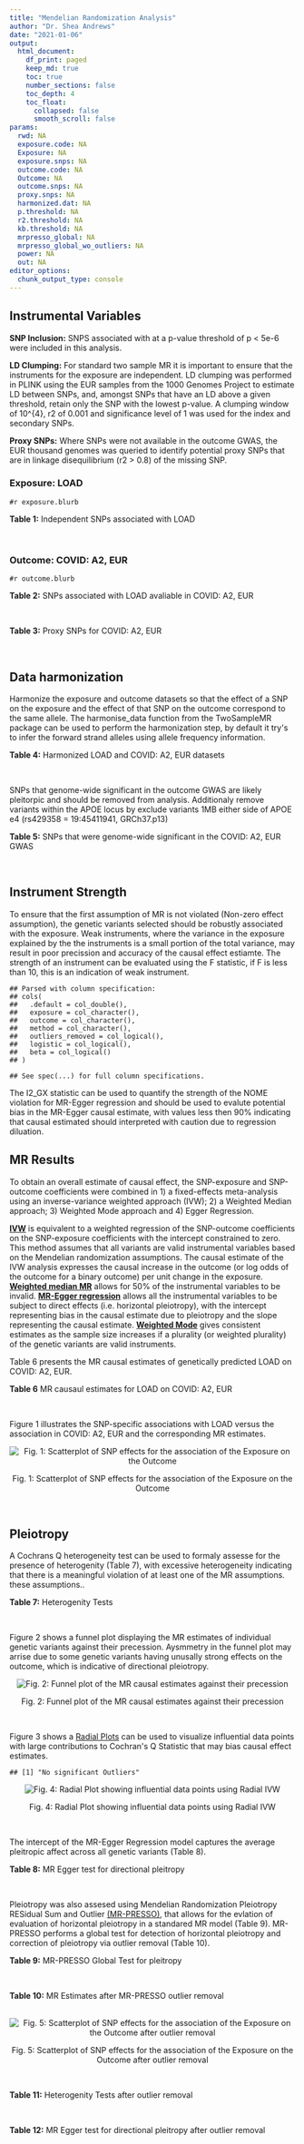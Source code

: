 ```yaml
---
title: "Mendelian Randomization Analysis"
author: "Dr. Shea Andrews"
date: "2021-01-06"
output:
  html_document:
    df_print: paged
    keep_md: true
    toc: true
    number_sections: false
    toc_depth: 4
    toc_float:
      collapsed: false
      smooth_scroll: false
params:
  rwd: NA
  exposure.code: NA
  Exposure: NA
  exposure.snps: NA
  outcome.code: NA
  Outcome: NA
  outcome.snps: NA
  proxy.snps: NA
  harmonized.dat: NA
  p.threshold: NA
  r2.threshold: NA
  kb.threshold: NA
  mrpresso_global: NA
  mrpresso_global_wo_outliers: NA
  power: NA
  out: NA
editor_options:
  chunk_output_type: console
---
```







## Instrumental Variables
**SNP Inclusion:** SNPS associated with at a p-value threshold of p < 5e-6 were included in this analysis.
<br>

**LD Clumping:** For standard two sample MR it is important to ensure that the instruments for the exposure are independent. LD clumping was performed in PLINK using the EUR samples from the 1000 Genomes Project to estimate LD between SNPs, and, amongst SNPs that have an LD above a given threshold, retain only the SNP with the lowest p-value. A clumping window of 10^{4}, r2 of 0.001 and significance level of 1 was used for the index and secondary SNPs.
<br>

**Proxy SNPs:** Where SNPs were not available in the outcome GWAS, the EUR thousand genomes was queried to identify potential proxy SNPs that are in linkage disequilibrium (r2 > 0.8) of the missing SNP.
<br>

### Exposure: LOAD
`#r exposure.blurb`
<br>

**Table 1:** Independent SNPs associated with LOAD
<div data-pagedtable="false">
  <script data-pagedtable-source type="application/json">
{"columns":[{"label":["SNP"],"name":[1],"type":["chr"],"align":["left"]},{"label":["CHROM"],"name":[2],"type":["dbl"],"align":["right"]},{"label":["POS"],"name":[3],"type":["dbl"],"align":["right"]},{"label":["REF"],"name":[4],"type":["chr"],"align":["left"]},{"label":["ALT"],"name":[5],"type":["chr"],"align":["left"]},{"label":["AF"],"name":[6],"type":["dbl"],"align":["right"]},{"label":["BETA"],"name":[7],"type":["dbl"],"align":["right"]},{"label":["SE"],"name":[8],"type":["dbl"],"align":["right"]},{"label":["Z"],"name":[9],"type":["dbl"],"align":["right"]},{"label":["P"],"name":[10],"type":["dbl"],"align":["right"]},{"label":["N"],"name":[11],"type":["dbl"],"align":["right"]},{"label":["TRAIT"],"name":[12],"type":["chr"],"align":["left"]}],"data":[{"1":"rs679515","2":"1","3":"207750568","4":"T","5":"C","6":"0.8126","7":"-0.1508","8":"0.0183","9":"-8.240440","10":"1.555000e-16","11":"63926","12":"LOAD"},{"1":"rs7584040","2":"2","3":"127863224","4":"C","5":"T","6":"0.2261","7":"0.0862","8":"0.0172","9":"5.011628","10":"5.341000e-07","11":"63926","12":"LOAD"},{"1":"rs6733839","2":"2","3":"127892810","4":"C","5":"T","6":"0.4067","7":"0.1693","8":"0.0154","9":"10.993506","10":"4.022000e-28","11":"63926","12":"LOAD"},{"1":"rs35695568","2":"2","3":"186794162","4":"G","5":"T","6":"0.0922","7":"0.1152","8":"0.0247","9":"4.663968","10":"3.200000e-06","11":"63926","12":"LOAD"},{"1":"rs10933431","2":"2","3":"233981912","4":"G","5":"C","6":"0.7774","7":"0.1001","8":"0.0194","9":"5.159794","10":"2.552000e-07","11":"63926","12":"LOAD"},{"1":"rs6805148","2":"3","3":"45101639","4":"A","5":"C","6":"0.0864","7":"-0.1293","8":"0.0257","9":"-5.031130","10":"4.774000e-07","11":"63926","12":"LOAD"},{"1":"rs28660482","2":"4","3":"66245059","4":"T","5":"A","6":"0.0243","7":"0.2220","8":"0.0475","9":"4.673684","10":"2.900000e-06","11":"63926","12":"LOAD"},{"1":"rs6822989","2":"4","3":"104176240","4":"C","5":"T","6":"0.0082","7":"0.4361","8":"0.0940","9":"4.639362","10":"3.487000e-06","11":"63926","12":"LOAD"},{"1":"rs35868327","2":"5","3":"52665230","4":"T","5":"A","6":"0.0132","7":"-0.3753","8":"0.0760","9":"-4.938158","10":"7.796000e-07","11":"63926","12":"LOAD"},{"1":"rs11168036","2":"5","3":"139707439","4":"T","5":"G","6":"0.5033","7":"-0.0754","8":"0.0143","9":"-5.272730","10":"1.432000e-07","11":"63926","12":"LOAD"},{"1":"rs34665982","2":"6","3":"32560306","4":"T","5":"C","6":"0.5213","7":"-0.0967","8":"0.0166","9":"-5.825300","10":"5.798000e-09","11":"63926","12":"LOAD"},{"1":"rs114812713","2":"6","3":"41034000","4":"G","5":"C","6":"0.0301","7":"0.2980","8":"0.0431","9":"6.914153","10":"4.467000e-12","11":"63926","12":"LOAD"},{"1":"rs1385742","2":"6","3":"47595155","4":"A","5":"T","6":"0.6344","7":"-0.0876","8":"0.0157","9":"-5.579620","10":"2.232000e-08","11":"63926","12":"LOAD"},{"1":"rs143429938","2":"7","3":"33721795","4":"C","5":"T","6":"0.0211","7":"0.3535","8":"0.0769","9":"4.596879","10":"4.253000e-06","11":"63926","12":"LOAD"},{"1":"rs9649710","2":"7","3":"50322832","4":"A","5":"G","6":"0.6331","7":"0.0676","8":"0.0148","9":"4.567570","10":"4.794000e-06","11":"63926","12":"LOAD"},{"1":"rs117240937","2":"7","3":"127426090","4":"G","5":"A","6":"0.0173","7":"-0.3122","8":"0.0672","9":"-4.645833","10":"3.350000e-06","11":"63926","12":"LOAD"},{"1":"rs11767557","2":"7","3":"143109139","4":"T","5":"C","6":"0.1968","7":"-0.1028","8":"0.0182","9":"-5.648350","10":"1.561000e-08","11":"63926","12":"LOAD"},{"1":"rs73223431","2":"8","3":"27219987","4":"C","5":"T","6":"0.3669","7":"0.0936","8":"0.0153","9":"6.117647","10":"8.342000e-10","11":"63926","12":"LOAD"},{"1":"rs867230","2":"8","3":"27468503","4":"C","5":"A","6":"0.6029","7":"0.1333","8":"0.0158","9":"8.436709","10":"3.492000e-17","11":"63926","12":"LOAD"},{"1":"rs13252043","2":"8","3":"71551628","4":"C","5":"T","6":"0.0984","7":"0.1140","8":"0.0237","9":"4.810127","10":"1.570000e-06","11":"63926","12":"LOAD"},{"1":"rs6559689","2":"9","3":"85450616","4":"C","5":"T","6":"0.0504","7":"0.1585","8":"0.0335","9":"4.731343","10":"2.169000e-06","11":"63926","12":"LOAD"},{"1":"rs12416487","2":"10","3":"11721057","4":"A","5":"T","6":"0.6519","7":"0.0850","8":"0.0154","9":"5.519480","10":"3.417000e-08","11":"63926","12":"LOAD"},{"1":"rs3740688","2":"11","3":"47380340","4":"G","5":"T","6":"0.5524","7":"0.0935","8":"0.0144","9":"6.493056","10":"9.702000e-11","11":"63926","12":"LOAD"},{"1":"rs1582763","2":"11","3":"60021948","4":"G","5":"A","6":"0.3729","7":"-0.1232","8":"0.0149","9":"-8.268456","10":"1.186000e-16","11":"63926","12":"LOAD"},{"1":"rs3851179","2":"11","3":"85868640","4":"T","5":"C","6":"0.6410","7":"0.1198","8":"0.0148","9":"8.094590","10":"5.809000e-16","11":"63926","12":"LOAD"},{"1":"rs11218343","2":"11","3":"121435587","4":"T","5":"C","6":"0.0401","7":"-0.2053","8":"0.0369","9":"-5.563690","10":"2.633000e-08","11":"63926","12":"LOAD"},{"1":"rs9787911","2":"11","3":"131769402","4":"T","5":"C","6":"0.4249","7":"0.0662","8":"0.0144","9":"4.597220","10":"4.386000e-06","11":"63926","12":"LOAD"},{"1":"rs117394726","2":"12","3":"127222883","4":"A","5":"C","6":"0.0400","7":"0.2193","8":"0.0465","9":"4.716130","10":"2.459000e-06","11":"63926","12":"LOAD"},{"1":"rs17125924","2":"14","3":"53391680","4":"A","5":"G","6":"0.0926","7":"0.1222","8":"0.0246","9":"4.967480","10":"6.621000e-07","11":"63926","12":"LOAD"},{"1":"rs12590654","2":"14","3":"92938855","4":"G","5":"A","6":"0.3353","7":"-0.0906","8":"0.0157","9":"-5.770701","10":"8.729000e-09","11":"63926","12":"LOAD"},{"1":"rs383902","2":"15","3":"59034174","4":"C","5":"T","6":"0.3274","7":"-0.0698","8":"0.0151","9":"-4.622517","10":"3.812000e-06","11":"63926","12":"LOAD"},{"1":"rs28588186","2":"16","3":"19910313","4":"C","5":"G","6":"0.1981","7":"-0.0880","8":"0.0181","9":"-4.861880","10":"1.115000e-06","11":"63926","12":"LOAD"},{"1":"rs62039712","2":"16","3":"79355857","4":"G","5":"A","6":"0.1158","7":"0.1528","8":"0.0288","9":"5.305556","10":"1.171000e-07","11":"63926","12":"LOAD"},{"1":"rs34971488","2":"16","3":"81779775","4":"G","5":"A","6":"0.2205","7":"0.0940","8":"0.0198","9":"4.747475","10":"2.067000e-06","11":"63926","12":"LOAD"},{"1":"rs2632516","2":"17","3":"56409089","4":"G","5":"C","6":"0.4402","7":"-0.0748","8":"0.0147","9":"-5.088435","10":"3.671000e-07","11":"63926","12":"LOAD"},{"1":"rs12151021","2":"19","3":"1050874","4":"A","5":"G","6":"0.6753","7":"-0.1071","8":"0.0169","9":"-6.337280","10":"2.562000e-10","11":"63926","12":"LOAD"},{"1":"rs8111708","2":"19","3":"18558876","4":"A","5":"G","6":"0.3427","7":"0.0696","8":"0.0151","9":"4.609270","10":"3.946000e-06","11":"63926","12":"LOAD"},{"1":"rs111358663","2":"19","3":"45196958","4":"T","5":"A","6":"0.0111","7":"-0.5369","8":"0.0795","9":"-6.753459","10":"1.436000e-11","11":"63926","12":"LOAD"},{"1":"rs4803765","2":"19","3":"45358448","4":"C","5":"T","6":"0.0243","7":"0.7165","8":"0.0610","9":"11.745902","10":"7.131000e-32","11":"63926","12":"LOAD"},{"1":"rs12972156","2":"19","3":"45387459","4":"C","5":"G","6":"0.2027","7":"0.9653","8":"0.0189","9":"51.074100","10":"2.225074e-308","11":"63926","12":"LOAD"},{"1":"rs117310449","2":"19","3":"45393516","4":"C","5":"T","6":"0.0130","7":"0.9879","8":"0.0691","9":"14.296671","10":"2.275000e-46","11":"63926","12":"LOAD"},{"1":"rs73033507","2":"19","3":"45431403","4":"C","5":"T","6":"0.0239","7":"-0.3620","8":"0.0657","9":"-5.509893","10":"3.646000e-08","11":"63926","12":"LOAD"},{"1":"rs114533385","2":"19","3":"45436753","4":"C","5":"T","6":"0.0210","7":"0.8281","8":"0.0661","9":"12.527988","10":"5.434000e-36","11":"63926","12":"LOAD"},{"1":"rs118004808","2":"19","3":"45439498","4":"C","5":"T","6":"0.0177","7":"-0.5523","8":"0.1015","9":"-5.441379","10":"5.274000e-08","11":"63926","12":"LOAD"},{"1":"rs139995984","2":"19","3":"45574482","4":"G","5":"C","6":"0.0155","7":"-0.5343","8":"0.0879","9":"-6.078498","10":"1.192000e-09","11":"63926","12":"LOAD"},{"1":"rs80182863","2":"19","3":"45653226","4":"C","5":"T","6":"0.0234","7":"0.2977","8":"0.0623","9":"4.778491","10":"1.750000e-06","11":"63926","12":"LOAD"},{"1":"rs6014724","2":"20","3":"54998544","4":"A","5":"G","6":"0.0920","7":"-0.1319","8":"0.0259","9":"-5.092660","10":"3.652000e-07","11":"63926","12":"LOAD"},{"1":"rs2830489","2":"21","3":"28148191","4":"C","5":"T","6":"0.2882","7":"-0.0837","8":"0.0162","9":"-5.166667","10":"2.422000e-07","11":"63926","12":"LOAD"},{"1":"rs138727474","2":"22","3":"21926584","4":"C","5":"T","6":"0.0269","7":"-0.2515","8":"0.0545","9":"-4.614679","10":"3.904000e-06","11":"63926","12":"LOAD"}],"options":{"columns":{"min":{},"max":[10]},"rows":{"min":[10],"max":[10]},"pages":{}}}
  </script>
</div>
<br>

### Outcome: COVID: A2, EUR
`#r outcome.blurb`
<br>

**Table 2:** SNPs associated with LOAD avaliable in COVID: A2, EUR
<div data-pagedtable="false">
  <script data-pagedtable-source type="application/json">
{"columns":[{"label":["SNP"],"name":[1],"type":["chr"],"align":["left"]},{"label":["CHROM"],"name":[2],"type":["dbl"],"align":["right"]},{"label":["POS"],"name":[3],"type":["dbl"],"align":["right"]},{"label":["REF"],"name":[4],"type":["chr"],"align":["left"]},{"label":["ALT"],"name":[5],"type":["chr"],"align":["left"]},{"label":["AF"],"name":[6],"type":["dbl"],"align":["right"]},{"label":["BETA"],"name":[7],"type":["dbl"],"align":["right"]},{"label":["SE"],"name":[8],"type":["dbl"],"align":["right"]},{"label":["Z"],"name":[9],"type":["dbl"],"align":["right"]},{"label":["P"],"name":[10],"type":["dbl"],"align":["right"]},{"label":["N"],"name":[11],"type":["dbl"],"align":["right"]},{"label":["TRAIT"],"name":[12],"type":["chr"],"align":["left"]}],"data":[{"1":"rs679515","2":"1","3":"207750568","4":"T","5":"C","6":"0.813000","7":"0.04703400","8":"0.032794","9":"1.43422577","10":"0.151500","11":"1388208","12":"COVID_A2__EUR"},{"1":"rs7584040","2":"2","3":"127863224","4":"C","5":"T","6":"0.215800","7":"-0.02649900","8":"0.029668","9":"-0.89318458","10":"0.371800","11":"1388208","12":"COVID_A2__EUR"},{"1":"rs6733839","2":"2","3":"127892810","4":"C","5":"T","6":"0.383800","7":"-0.00201590","8":"0.025311","9":"-0.07964521","10":"0.936500","11":"1388208","12":"COVID_A2__EUR"},{"1":"rs35695568","2":"2","3":"186794162","4":"G","5":"T","6":"0.094810","7":"0.04099900","8":"0.042712","9":"0.95989417","10":"0.337100","11":"1388208","12":"COVID_A2__EUR"},{"1":"rs10933431","2":"2","3":"233981912","4":"G","5":"C","6":"0.765100","7":"-0.00776400","8":"0.035938","9":"-0.21603873","10":"0.829000","11":"1378152","12":"COVID_A2__EUR"},{"1":"rs6805148","2":"3","3":"45101639","4":"A","5":"C","6":"0.090700","7":"0.02106700","8":"0.047713","9":"0.44153585","10":"0.658800","11":"468562","12":"COVID_A2__EUR"},{"1":"rs28660482","2":"4","3":"66245059","4":"T","5":"A","6":"0.027780","7":"-0.05301000","8":"0.081748","9":"-0.64845623","10":"0.516700","11":"1388208","12":"COVID_A2__EUR"},{"1":"rs6822989","2":"4","3":"104176240","4":"C","5":"T","6":"0.007365","7":"0.05042300","8":"0.120000","9":"0.42019167","10":"0.674300","11":"1137559","12":"COVID_A2__EUR"},{"1":"rs35868327","2":"5","3":"52665230","4":"T","5":"G","6":"0.598900","7":"0.05198500","8":"0.123090","9":"0.42233325","10":"0.672800","11":"1139038","12":"COVID_A2__EUR"},{"1":"rs11168036","2":"5","3":"139707439","4":"T","5":"G","6":"0.493200","7":"0.02618400","8":"0.030663","9":"0.85392819","10":"0.393100","11":"1377749","12":"COVID_A2__EUR"},{"1":"rs114812713","2":"6","3":"41034000","4":"G","5":"C","6":"0.021110","7":"0.04306400","8":"0.084863","9":"0.50745319","10":"0.611800","11":"1387805","12":"COVID_A2__EUR"},{"1":"rs1385742","2":"6","3":"47595155","4":"A","5":"T","6":"0.641800","7":"0.01557500","8":"0.033377","9":"0.46663870","10":"0.640700","11":"1139038","12":"COVID_A2__EUR"},{"1":"rs143429938","2":"7","3":"33721795","4":"C","5":"T","6":"0.020610","7":"-0.25554000","8":"0.158910","9":"-1.60808005","10":"0.107800","11":"1373444","12":"COVID_A2__EUR"},{"1":"rs9649710","2":"7","3":"50322832","4":"A","5":"G","6":"0.620200","7":"0.01300900","8":"0.025809","9":"0.50404898","10":"0.614200","11":"1388208","12":"COVID_A2__EUR"},{"1":"rs117240937","2":"7","3":"127426090","4":"G","5":"A","6":"0.009317","7":"0.20621000","8":"0.156790","9":"1.31519867","10":"0.188400","11":"1375397","12":"COVID_A2__EUR"},{"1":"rs11767557","2":"7","3":"143109139","4":"T","5":"C","6":"0.195900","7":"-0.05402100","8":"0.031125","9":"-1.73561446","10":"0.082630","11":"1387805","12":"COVID_A2__EUR"},{"1":"rs73223431","2":"8","3":"27219987","4":"C","5":"T","6":"0.357800","7":"-0.01415900","8":"0.031359","9":"-0.45151312","10":"0.651600","11":"1378152","12":"COVID_A2__EUR"},{"1":"rs867230","2":"8","3":"27468503","4":"C","5":"A","6":"0.589700","7":"0.00347520","8":"0.030721","9":"0.11312132","10":"0.909900","11":"1378152","12":"COVID_A2__EUR"},{"1":"rs13252043","2":"8","3":"71551628","4":"C","5":"T","6":"0.089910","7":"0.01511900","8":"0.049759","9":"0.30384453","10":"0.761200","11":"1378152","12":"COVID_A2__EUR"},{"1":"rs6559689","2":"9","3":"85450616","4":"C","5":"T","6":"0.054220","7":"0.05912400","8":"0.054370","9":"1.08743793","10":"0.276800","11":"1388208","12":"COVID_A2__EUR"},{"1":"rs12416487","2":"10","3":"11721057","4":"A","5":"T","6":"0.642500","7":"-0.04273200","8":"0.025615","9":"-1.66824126","10":"0.095270","11":"1388208","12":"COVID_A2__EUR"},{"1":"rs3740688","2":"11","3":"47380340","4":"G","5":"T","6":"0.544000","7":"-0.02162600","8":"0.030246","9":"-0.71500364","10":"0.474600","11":"1378152","12":"COVID_A2__EUR"},{"1":"rs1582763","2":"11","3":"60021948","4":"G","5":"A","6":"0.361500","7":"0.06647100","8":"0.025161","9":"2.64182664","10":"0.008245","11":"1388208","12":"COVID_A2__EUR"},{"1":"rs3851179","2":"11","3":"85868640","4":"T","5":"C","6":"0.635300","7":"0.03368900","8":"0.030868","9":"1.09138914","10":"0.275100","11":"1378152","12":"COVID_A2__EUR"},{"1":"rs11218343","2":"11","3":"121435587","4":"T","5":"C","6":"0.037230","7":"-0.02960800","8":"0.060339","9":"-0.49069424","10":"0.623700","11":"1388208","12":"COVID_A2__EUR"},{"1":"rs9787911","2":"11","3":"131769402","4":"T","5":"C","6":"0.422100","7":"0.02040900","8":"0.030578","9":"0.66744064","10":"0.504500","11":"1378152","12":"COVID_A2__EUR"},{"1":"rs117394726","2":"12","3":"127222883","4":"A","5":"C","6":"0.042340","7":"-0.06427000","8":"0.090317","9":"-0.71160468","10":"0.476700","11":"1377749","12":"COVID_A2__EUR"},{"1":"rs17125924","2":"14","3":"53391680","4":"A","5":"G","6":"0.091950","7":"0.02134700","8":"0.043697","9":"0.48852324","10":"0.625200","11":"1388208","12":"COVID_A2__EUR"},{"1":"rs12590654","2":"14","3":"92938855","4":"G","5":"A","6":"0.335300","7":"0.01227900","8":"0.032645","9":"0.37613723","10":"0.706800","11":"1378152","12":"COVID_A2__EUR"},{"1":"rs383902","2":"15","3":"59034174","4":"C","5":"T","6":"0.352900","7":"-0.00143880","8":"0.032403","9":"-0.04440330","10":"0.964600","11":"1378152","12":"COVID_A2__EUR"},{"1":"rs28588186","2":"16","3":"19910313","4":"C","5":"G","6":"0.193600","7":"0.06081200","8":"0.037760","9":"1.61048729","10":"0.107300","11":"1378152","12":"COVID_A2__EUR"},{"1":"rs62039712","2":"16","3":"79355857","4":"G","5":"A","6":"0.114400","7":"-0.09701500","8":"0.055232","9":"-1.75649986","10":"0.079000","11":"1376270","12":"COVID_A2__EUR"},{"1":"rs34971488","2":"16","3":"81779775","4":"G","5":"A","6":"0.214100","7":"-0.03464500","8":"0.037789","9":"-0.91680119","10":"0.359200","11":"1378152","12":"COVID_A2__EUR"},{"1":"rs2632516","2":"17","3":"56409089","4":"G","5":"C","6":"0.458500","7":"0.00093076","8":"0.030466","9":"0.03055078","10":"0.975600","11":"1378152","12":"COVID_A2__EUR"},{"1":"rs12151021","2":"19","3":"1050874","4":"A","5":"G","6":"0.684800","7":"-0.01219000","8":"0.032953","9":"-0.36992080","10":"0.711400","11":"1378152","12":"COVID_A2__EUR"},{"1":"rs8111708","2":"19","3":"18558876","4":"A","5":"G","6":"0.348200","7":"-0.00223360","8":"0.032823","9":"-0.06804984","10":"0.945700","11":"1378152","12":"COVID_A2__EUR"},{"1":"rs111358663","2":"19","3":"45196958","4":"T","5":"A","6":"0.014880","7":"0.02275700","8":"0.120560","9":"0.18876078","10":"0.850300","11":"1377749","12":"COVID_A2__EUR"},{"1":"rs4803765","2":"19","3":"45358448","4":"C","5":"T","6":"0.010110","7":"0.17541000","8":"0.165940","9":"1.05706882","10":"0.290500","11":"1377749","12":"COVID_A2__EUR"},{"1":"rs12972156","2":"19","3":"45387459","4":"C","5":"G","6":"0.146700","7":"0.05104500","8":"0.047813","9":"1.06759668","10":"0.285700","11":"1378152","12":"COVID_A2__EUR"},{"1":"rs117310449","2":"19","3":"45393516","4":"C","5":"T","6":"0.011050","7":"-0.00149060","8":"0.133410","9":"-0.01117308","10":"0.991100","11":"1385453","12":"COVID_A2__EUR"},{"1":"rs73033507","2":"19","3":"45431403","4":"C","5":"T","6":"0.035000","7":"-0.19492000","8":"0.099488","9":"-1.95923126","10":"0.050090","11":"1378152","12":"COVID_A2__EUR"},{"1":"rs114533385","2":"19","3":"45436753","4":"C","5":"T","6":"0.010010","7":"-0.29581000","8":"0.132130","9":"-2.23877999","10":"0.025160","11":"1387805","12":"COVID_A2__EUR"},{"1":"rs118004808","2":"19","3":"45439498","4":"C","5":"T","6":"0.019000","7":"-0.01377800","8":"0.116770","9":"-0.11799264","10":"0.906100","11":"1376270","12":"COVID_A2__EUR"},{"1":"rs139995984","2":"19","3":"45574482","4":"G","5":"C","6":"0.012910","7":"-0.18459000","8":"0.194680","9":"-0.94817136","10":"0.343100","11":"1371965","12":"COVID_A2__EUR"},{"1":"rs80182863","2":"19","3":"45653226","4":"C","5":"T","6":"0.028060","7":"0.06925900","8":"0.121310","9":"0.57092573","10":"0.568100","11":"1373918","12":"COVID_A2__EUR"},{"1":"rs6014724","2":"20","3":"54998544","4":"A","5":"G","6":"0.076760","7":"0.02124000","8":"0.045090","9":"0.47105788","10":"0.637600","11":"707273","12":"COVID_A2__EUR"},{"1":"rs2830489","2":"21","3":"28148191","4":"C","5":"T","6":"0.283800","7":"-0.01765900","8":"0.027659","9":"-0.63845403","10":"0.523200","11":"1388208","12":"COVID_A2__EUR"},{"1":"rs138727474","2":"22","3":"21926584","4":"C","5":"T","6":"0.038030","7":"0.06934000","8":"0.096197","9":"0.72081250","10":"0.471000","11":"1375397","12":"COVID_A2__EUR"},{"1":"rs34665982","2":"NA","3":"NA","4":"NA","5":"NA","6":"NA","7":"NA","8":"NA","9":"NA","10":"NA","11":"NA","12":"NA"}],"options":{"columns":{"min":{},"max":[10]},"rows":{"min":[10],"max":[10]},"pages":{}}}
  </script>
</div>
<br>

**Table 3:** Proxy SNPs for COVID: A2, EUR
<div data-pagedtable="false">
  <script data-pagedtable-source type="application/json">
{"columns":[{"label":["proxy.outcome"],"name":[1],"type":["lgl"],"align":["right"]},{"label":["target_snp"],"name":[2],"type":["chr"],"align":["left"]},{"label":["proxy_snp"],"name":[3],"type":["lgl"],"align":["right"]},{"label":["ld.r2"],"name":[4],"type":["lgl"],"align":["right"]},{"label":["Dprime"],"name":[5],"type":["lgl"],"align":["right"]},{"label":["ref.proxy"],"name":[6],"type":["lgl"],"align":["right"]},{"label":["alt.proxy"],"name":[7],"type":["lgl"],"align":["right"]},{"label":["CHROM"],"name":[8],"type":["lgl"],"align":["right"]},{"label":["POS"],"name":[9],"type":["lgl"],"align":["right"]},{"label":["ALT.proxy"],"name":[10],"type":["lgl"],"align":["right"]},{"label":["REF.proxy"],"name":[11],"type":["lgl"],"align":["right"]},{"label":["AF"],"name":[12],"type":["lgl"],"align":["right"]},{"label":["BETA"],"name":[13],"type":["lgl"],"align":["right"]},{"label":["SE"],"name":[14],"type":["lgl"],"align":["right"]},{"label":["P"],"name":[15],"type":["lgl"],"align":["right"]},{"label":["N"],"name":[16],"type":["lgl"],"align":["right"]},{"label":["ref"],"name":[17],"type":["lgl"],"align":["right"]},{"label":["alt"],"name":[18],"type":["lgl"],"align":["right"]},{"label":["ALT"],"name":[19],"type":["lgl"],"align":["right"]},{"label":["REF"],"name":[20],"type":["lgl"],"align":["right"]},{"label":["PHASE"],"name":[21],"type":["lgl"],"align":["right"]}],"data":[{"1":"NA","2":"rs34665982","3":"NA","4":"NA","5":"NA","6":"NA","7":"NA","8":"NA","9":"NA","10":"NA","11":"NA","12":"NA","13":"NA","14":"NA","15":"NA","16":"NA","17":"NA","18":"NA","19":"NA","20":"NA","21":"NA"}],"options":{"columns":{"min":{},"max":[10]},"rows":{"min":[10],"max":[10]},"pages":{}}}
  </script>
</div>
<br>

## Data harmonization
Harmonize the exposure and outcome datasets so that the effect of a SNP on the exposure and the effect of that SNP on the outcome correspond to the same allele. The harmonise_data function from the TwoSampleMR package can be used to perform the harmonization step, by default it try's to infer the forward strand alleles using allele frequency information.
<br>

**Table 4:** Harmonized LOAD and COVID: A2, EUR datasets
<div data-pagedtable="false">
  <script data-pagedtable-source type="application/json">
{"columns":[{"label":["SNP"],"name":[1],"type":["chr"],"align":["left"]},{"label":["effect_allele.exposure"],"name":[2],"type":["chr"],"align":["left"]},{"label":["other_allele.exposure"],"name":[3],"type":["chr"],"align":["left"]},{"label":["effect_allele.outcome"],"name":[4],"type":["chr"],"align":["left"]},{"label":["other_allele.outcome"],"name":[5],"type":["chr"],"align":["left"]},{"label":["beta.exposure"],"name":[6],"type":["dbl"],"align":["right"]},{"label":["beta.outcome"],"name":[7],"type":["dbl"],"align":["right"]},{"label":["eaf.exposure"],"name":[8],"type":["dbl"],"align":["right"]},{"label":["eaf.outcome"],"name":[9],"type":["dbl"],"align":["right"]},{"label":["remove"],"name":[10],"type":["lgl"],"align":["right"]},{"label":["palindromic"],"name":[11],"type":["lgl"],"align":["right"]},{"label":["ambiguous"],"name":[12],"type":["lgl"],"align":["right"]},{"label":["id.outcome"],"name":[13],"type":["chr"],"align":["left"]},{"label":["chr.outcome"],"name":[14],"type":["dbl"],"align":["right"]},{"label":["pos.outcome"],"name":[15],"type":["dbl"],"align":["right"]},{"label":["se.outcome"],"name":[16],"type":["dbl"],"align":["right"]},{"label":["z.outcome"],"name":[17],"type":["dbl"],"align":["right"]},{"label":["pval.outcome"],"name":[18],"type":["dbl"],"align":["right"]},{"label":["samplesize.outcome"],"name":[19],"type":["dbl"],"align":["right"]},{"label":["outcome"],"name":[20],"type":["chr"],"align":["left"]},{"label":["mr_keep.outcome"],"name":[21],"type":["lgl"],"align":["right"]},{"label":["pval_origin.outcome"],"name":[22],"type":["chr"],"align":["left"]},{"label":["chr.exposure"],"name":[23],"type":["dbl"],"align":["right"]},{"label":["pos.exposure"],"name":[24],"type":["dbl"],"align":["right"]},{"label":["se.exposure"],"name":[25],"type":["dbl"],"align":["right"]},{"label":["z.exposure"],"name":[26],"type":["dbl"],"align":["right"]},{"label":["pval.exposure"],"name":[27],"type":["dbl"],"align":["right"]},{"label":["samplesize.exposure"],"name":[28],"type":["dbl"],"align":["right"]},{"label":["exposure"],"name":[29],"type":["chr"],"align":["left"]},{"label":["mr_keep.exposure"],"name":[30],"type":["lgl"],"align":["right"]},{"label":["pval_origin.exposure"],"name":[31],"type":["chr"],"align":["left"]},{"label":["id.exposure"],"name":[32],"type":["chr"],"align":["left"]},{"label":["action"],"name":[33],"type":["dbl"],"align":["right"]},{"label":["mr_keep"],"name":[34],"type":["lgl"],"align":["right"]},{"label":["pt"],"name":[35],"type":["dbl"],"align":["right"]},{"label":["pleitropy_keep"],"name":[36],"type":["lgl"],"align":["right"]},{"label":["mrpresso_RSSobs"],"name":[37],"type":["lgl"],"align":["right"]},{"label":["mrpresso_pval"],"name":[38],"type":["lgl"],"align":["right"]},{"label":["mrpresso_keep"],"name":[39],"type":["lgl"],"align":["right"]}],"data":[{"1":"rs10933431","2":"C","3":"G","4":"C","5":"G","6":"0.1001","7":"-0.00776400","8":"0.7774","9":"0.765100","10":"FALSE","11":"TRUE","12":"FALSE","13":"my13ah","14":"2","15":"233981912","16":"0.035938","17":"-0.21603873","18":"0.829000","19":"1378152","20":"covidhgi2020A2v5alleur","21":"TRUE","22":"reported","23":"2","24":"233981912","25":"0.0194","26":"5.159794","27":"2.552e-07","28":"63926","29":"Kunkle2019load","30":"TRUE","31":"reported","32":"DmXGFO","33":"2","34":"TRUE","35":"5e-06","36":"TRUE","37":"NA","38":"NA","39":"TRUE"},{"1":"rs111358663","2":"A","3":"T","4":"A","5":"T","6":"-0.5369","7":"0.02275700","8":"0.0111","9":"0.014880","10":"FALSE","11":"TRUE","12":"FALSE","13":"my13ah","14":"19","15":"45196958","16":"0.120560","17":"0.18876078","18":"0.850300","19":"1377749","20":"covidhgi2020A2v5alleur","21":"TRUE","22":"reported","23":"19","24":"45196958","25":"0.0795","26":"-6.753459","27":"1.436e-11","28":"63926","29":"Kunkle2019load","30":"TRUE","31":"reported","32":"DmXGFO","33":"2","34":"TRUE","35":"5e-06","36":"TRUE","37":"NA","38":"NA","39":"TRUE"},{"1":"rs11168036","2":"G","3":"T","4":"G","5":"T","6":"-0.0754","7":"0.02618400","8":"0.5033","9":"0.493200","10":"FALSE","11":"FALSE","12":"FALSE","13":"my13ah","14":"5","15":"139707439","16":"0.030663","17":"0.85392819","18":"0.393100","19":"1377749","20":"covidhgi2020A2v5alleur","21":"TRUE","22":"reported","23":"5","24":"139707439","25":"0.0143","26":"-5.272730","27":"1.432e-07","28":"63926","29":"Kunkle2019load","30":"TRUE","31":"reported","32":"DmXGFO","33":"2","34":"TRUE","35":"5e-06","36":"TRUE","37":"NA","38":"NA","39":"TRUE"},{"1":"rs11218343","2":"C","3":"T","4":"C","5":"T","6":"-0.2053","7":"-0.02960800","8":"0.0401","9":"0.037230","10":"FALSE","11":"FALSE","12":"FALSE","13":"my13ah","14":"11","15":"121435587","16":"0.060339","17":"-0.49069424","18":"0.623700","19":"1388208","20":"covidhgi2020A2v5alleur","21":"TRUE","22":"reported","23":"11","24":"121435587","25":"0.0369","26":"-5.563690","27":"2.633e-08","28":"63926","29":"Kunkle2019load","30":"TRUE","31":"reported","32":"DmXGFO","33":"2","34":"TRUE","35":"5e-06","36":"TRUE","37":"NA","38":"NA","39":"TRUE"},{"1":"rs114533385","2":"T","3":"C","4":"T","5":"C","6":"0.8281","7":"-0.29581000","8":"0.0210","9":"0.010010","10":"FALSE","11":"FALSE","12":"FALSE","13":"my13ah","14":"19","15":"45436753","16":"0.132130","17":"-2.23877999","18":"0.025160","19":"1387805","20":"covidhgi2020A2v5alleur","21":"TRUE","22":"reported","23":"19","24":"45436753","25":"0.0661","26":"12.527988","27":"5.434e-36","28":"63926","29":"Kunkle2019load","30":"TRUE","31":"reported","32":"DmXGFO","33":"2","34":"TRUE","35":"5e-06","36":"TRUE","37":"NA","38":"NA","39":"TRUE"},{"1":"rs114812713","2":"C","3":"G","4":"C","5":"G","6":"0.2980","7":"0.04306400","8":"0.0301","9":"0.021110","10":"FALSE","11":"TRUE","12":"FALSE","13":"my13ah","14":"6","15":"41034000","16":"0.084863","17":"0.50745319","18":"0.611800","19":"1387805","20":"covidhgi2020A2v5alleur","21":"TRUE","22":"reported","23":"6","24":"41034000","25":"0.0431","26":"6.914153","27":"4.467e-12","28":"63926","29":"Kunkle2019load","30":"TRUE","31":"reported","32":"DmXGFO","33":"2","34":"TRUE","35":"5e-06","36":"TRUE","37":"NA","38":"NA","39":"TRUE"},{"1":"rs117240937","2":"A","3":"G","4":"A","5":"G","6":"-0.3122","7":"0.20621000","8":"0.0173","9":"0.009317","10":"FALSE","11":"FALSE","12":"FALSE","13":"my13ah","14":"7","15":"127426090","16":"0.156790","17":"1.31519867","18":"0.188400","19":"1375397","20":"covidhgi2020A2v5alleur","21":"TRUE","22":"reported","23":"7","24":"127426090","25":"0.0672","26":"-4.645833","27":"3.350e-06","28":"63926","29":"Kunkle2019load","30":"TRUE","31":"reported","32":"DmXGFO","33":"2","34":"TRUE","35":"5e-06","36":"TRUE","37":"NA","38":"NA","39":"TRUE"},{"1":"rs117310449","2":"T","3":"C","4":"T","5":"C","6":"0.9879","7":"-0.00149060","8":"0.0130","9":"0.011050","10":"FALSE","11":"FALSE","12":"FALSE","13":"my13ah","14":"19","15":"45393516","16":"0.133410","17":"-0.01117308","18":"0.991100","19":"1385453","20":"covidhgi2020A2v5alleur","21":"TRUE","22":"reported","23":"19","24":"45393516","25":"0.0691","26":"14.296671","27":"2.275e-46","28":"63926","29":"Kunkle2019load","30":"TRUE","31":"reported","32":"DmXGFO","33":"2","34":"TRUE","35":"5e-06","36":"TRUE","37":"NA","38":"NA","39":"TRUE"},{"1":"rs117394726","2":"C","3":"A","4":"C","5":"A","6":"0.2193","7":"-0.06427000","8":"0.0400","9":"0.042340","10":"FALSE","11":"FALSE","12":"FALSE","13":"my13ah","14":"12","15":"127222883","16":"0.090317","17":"-0.71160468","18":"0.476700","19":"1377749","20":"covidhgi2020A2v5alleur","21":"TRUE","22":"reported","23":"12","24":"127222883","25":"0.0465","26":"4.716130","27":"2.459e-06","28":"63926","29":"Kunkle2019load","30":"TRUE","31":"reported","32":"DmXGFO","33":"2","34":"TRUE","35":"5e-06","36":"TRUE","37":"NA","38":"NA","39":"TRUE"},{"1":"rs11767557","2":"C","3":"T","4":"C","5":"T","6":"-0.1028","7":"-0.05402100","8":"0.1968","9":"0.195900","10":"FALSE","11":"FALSE","12":"FALSE","13":"my13ah","14":"7","15":"143109139","16":"0.031125","17":"-1.73561446","18":"0.082630","19":"1387805","20":"covidhgi2020A2v5alleur","21":"TRUE","22":"reported","23":"7","24":"143109139","25":"0.0182","26":"-5.648350","27":"1.561e-08","28":"63926","29":"Kunkle2019load","30":"TRUE","31":"reported","32":"DmXGFO","33":"2","34":"TRUE","35":"5e-06","36":"TRUE","37":"NA","38":"NA","39":"TRUE"},{"1":"rs118004808","2":"T","3":"C","4":"T","5":"C","6":"-0.5523","7":"-0.01377800","8":"0.0177","9":"0.019000","10":"FALSE","11":"FALSE","12":"FALSE","13":"my13ah","14":"19","15":"45439498","16":"0.116770","17":"-0.11799264","18":"0.906100","19":"1376270","20":"covidhgi2020A2v5alleur","21":"TRUE","22":"reported","23":"19","24":"45439498","25":"0.1015","26":"-5.441379","27":"5.274e-08","28":"63926","29":"Kunkle2019load","30":"TRUE","31":"reported","32":"DmXGFO","33":"2","34":"TRUE","35":"5e-06","36":"TRUE","37":"NA","38":"NA","39":"TRUE"},{"1":"rs12151021","2":"G","3":"A","4":"G","5":"A","6":"-0.1071","7":"-0.01219000","8":"0.6753","9":"0.684800","10":"FALSE","11":"FALSE","12":"FALSE","13":"my13ah","14":"19","15":"1050874","16":"0.032953","17":"-0.36992080","18":"0.711400","19":"1378152","20":"covidhgi2020A2v5alleur","21":"TRUE","22":"reported","23":"19","24":"1050874","25":"0.0169","26":"-6.337280","27":"2.562e-10","28":"63926","29":"Kunkle2019load","30":"TRUE","31":"reported","32":"DmXGFO","33":"2","34":"TRUE","35":"5e-06","36":"TRUE","37":"NA","38":"NA","39":"TRUE"},{"1":"rs12416487","2":"T","3":"A","4":"T","5":"A","6":"0.0850","7":"-0.04273200","8":"0.6519","9":"0.642500","10":"FALSE","11":"TRUE","12":"FALSE","13":"my13ah","14":"10","15":"11721057","16":"0.025615","17":"-1.66824126","18":"0.095270","19":"1388208","20":"covidhgi2020A2v5alleur","21":"TRUE","22":"reported","23":"10","24":"11721057","25":"0.0154","26":"5.519480","27":"3.417e-08","28":"63926","29":"Kunkle2019load","30":"TRUE","31":"reported","32":"DmXGFO","33":"2","34":"TRUE","35":"5e-06","36":"TRUE","37":"NA","38":"NA","39":"TRUE"},{"1":"rs12590654","2":"A","3":"G","4":"A","5":"G","6":"-0.0906","7":"0.01227900","8":"0.3353","9":"0.335300","10":"FALSE","11":"FALSE","12":"FALSE","13":"my13ah","14":"14","15":"92938855","16":"0.032645","17":"0.37613723","18":"0.706800","19":"1378152","20":"covidhgi2020A2v5alleur","21":"TRUE","22":"reported","23":"14","24":"92938855","25":"0.0157","26":"-5.770701","27":"8.729e-09","28":"63926","29":"Kunkle2019load","30":"TRUE","31":"reported","32":"DmXGFO","33":"2","34":"TRUE","35":"5e-06","36":"TRUE","37":"NA","38":"NA","39":"TRUE"},{"1":"rs12972156","2":"G","3":"C","4":"G","5":"C","6":"0.9653","7":"0.05104500","8":"0.2027","9":"0.146700","10":"FALSE","11":"TRUE","12":"FALSE","13":"my13ah","14":"19","15":"45387459","16":"0.047813","17":"1.06759668","18":"0.285700","19":"1378152","20":"covidhgi2020A2v5alleur","21":"TRUE","22":"reported","23":"19","24":"45387459","25":"0.0189","26":"51.074100","27":"1.000e-200","28":"63926","29":"Kunkle2019load","30":"TRUE","31":"reported","32":"DmXGFO","33":"2","34":"TRUE","35":"5e-06","36":"TRUE","37":"NA","38":"NA","39":"TRUE"},{"1":"rs13252043","2":"T","3":"C","4":"T","5":"C","6":"0.1140","7":"0.01511900","8":"0.0984","9":"0.089910","10":"FALSE","11":"FALSE","12":"FALSE","13":"my13ah","14":"8","15":"71551628","16":"0.049759","17":"0.30384453","18":"0.761200","19":"1378152","20":"covidhgi2020A2v5alleur","21":"TRUE","22":"reported","23":"8","24":"71551628","25":"0.0237","26":"4.810127","27":"1.570e-06","28":"63926","29":"Kunkle2019load","30":"TRUE","31":"reported","32":"DmXGFO","33":"2","34":"TRUE","35":"5e-06","36":"TRUE","37":"NA","38":"NA","39":"TRUE"},{"1":"rs1385742","2":"T","3":"A","4":"T","5":"A","6":"-0.0876","7":"0.01557500","8":"0.6344","9":"0.641800","10":"FALSE","11":"TRUE","12":"FALSE","13":"my13ah","14":"6","15":"47595155","16":"0.033377","17":"0.46663870","18":"0.640700","19":"1139038","20":"covidhgi2020A2v5alleur","21":"TRUE","22":"reported","23":"6","24":"47595155","25":"0.0157","26":"-5.579620","27":"2.232e-08","28":"63926","29":"Kunkle2019load","30":"TRUE","31":"reported","32":"DmXGFO","33":"2","34":"TRUE","35":"5e-06","36":"TRUE","37":"NA","38":"NA","39":"TRUE"},{"1":"rs138727474","2":"T","3":"C","4":"T","5":"C","6":"-0.2515","7":"0.06934000","8":"0.0269","9":"0.038030","10":"FALSE","11":"FALSE","12":"FALSE","13":"my13ah","14":"22","15":"21926584","16":"0.096197","17":"0.72081250","18":"0.471000","19":"1375397","20":"covidhgi2020A2v5alleur","21":"TRUE","22":"reported","23":"22","24":"21926584","25":"0.0545","26":"-4.614679","27":"3.904e-06","28":"63926","29":"Kunkle2019load","30":"TRUE","31":"reported","32":"DmXGFO","33":"2","34":"TRUE","35":"5e-06","36":"TRUE","37":"NA","38":"NA","39":"TRUE"},{"1":"rs139995984","2":"C","3":"G","4":"C","5":"G","6":"-0.5343","7":"-0.18459000","8":"0.0155","9":"0.012910","10":"FALSE","11":"TRUE","12":"FALSE","13":"my13ah","14":"19","15":"45574482","16":"0.194680","17":"-0.94817136","18":"0.343100","19":"1371965","20":"covidhgi2020A2v5alleur","21":"TRUE","22":"reported","23":"19","24":"45574482","25":"0.0879","26":"-6.078498","27":"1.192e-09","28":"63926","29":"Kunkle2019load","30":"TRUE","31":"reported","32":"DmXGFO","33":"2","34":"TRUE","35":"5e-06","36":"TRUE","37":"NA","38":"NA","39":"TRUE"},{"1":"rs143429938","2":"T","3":"C","4":"T","5":"C","6":"0.3535","7":"-0.25554000","8":"0.0211","9":"0.020610","10":"FALSE","11":"FALSE","12":"FALSE","13":"my13ah","14":"7","15":"33721795","16":"0.158910","17":"-1.60808005","18":"0.107800","19":"1373444","20":"covidhgi2020A2v5alleur","21":"TRUE","22":"reported","23":"7","24":"33721795","25":"0.0769","26":"4.596879","27":"4.253e-06","28":"63926","29":"Kunkle2019load","30":"TRUE","31":"reported","32":"DmXGFO","33":"2","34":"TRUE","35":"5e-06","36":"TRUE","37":"NA","38":"NA","39":"TRUE"},{"1":"rs1582763","2":"A","3":"G","4":"A","5":"G","6":"-0.1232","7":"0.06647100","8":"0.3729","9":"0.361500","10":"FALSE","11":"FALSE","12":"FALSE","13":"my13ah","14":"11","15":"60021948","16":"0.025161","17":"2.64182664","18":"0.008245","19":"1388208","20":"covidhgi2020A2v5alleur","21":"TRUE","22":"reported","23":"11","24":"60021948","25":"0.0149","26":"-8.268456","27":"1.186e-16","28":"63926","29":"Kunkle2019load","30":"TRUE","31":"reported","32":"DmXGFO","33":"2","34":"TRUE","35":"5e-06","36":"TRUE","37":"NA","38":"NA","39":"TRUE"},{"1":"rs17125924","2":"G","3":"A","4":"G","5":"A","6":"0.1222","7":"0.02134700","8":"0.0926","9":"0.091950","10":"FALSE","11":"FALSE","12":"FALSE","13":"my13ah","14":"14","15":"53391680","16":"0.043697","17":"0.48852324","18":"0.625200","19":"1388208","20":"covidhgi2020A2v5alleur","21":"TRUE","22":"reported","23":"14","24":"53391680","25":"0.0246","26":"4.967480","27":"6.621e-07","28":"63926","29":"Kunkle2019load","30":"TRUE","31":"reported","32":"DmXGFO","33":"2","34":"TRUE","35":"5e-06","36":"TRUE","37":"NA","38":"NA","39":"TRUE"},{"1":"rs2632516","2":"C","3":"G","4":"C","5":"G","6":"-0.0748","7":"0.00093076","8":"0.4402","9":"0.458500","10":"FALSE","11":"TRUE","12":"TRUE","13":"my13ah","14":"17","15":"56409089","16":"0.030466","17":"0.03055078","18":"0.975600","19":"1378152","20":"covidhgi2020A2v5alleur","21":"TRUE","22":"reported","23":"17","24":"56409089","25":"0.0147","26":"-5.088435","27":"3.671e-07","28":"63926","29":"Kunkle2019load","30":"TRUE","31":"reported","32":"DmXGFO","33":"2","34":"FALSE","35":"5e-06","36":"TRUE","37":"NA","38":"NA","39":"NA"},{"1":"rs2830489","2":"T","3":"C","4":"T","5":"C","6":"-0.0837","7":"-0.01765900","8":"0.2882","9":"0.283800","10":"FALSE","11":"FALSE","12":"FALSE","13":"my13ah","14":"21","15":"28148191","16":"0.027659","17":"-0.63845403","18":"0.523200","19":"1388208","20":"covidhgi2020A2v5alleur","21":"TRUE","22":"reported","23":"21","24":"28148191","25":"0.0162","26":"-5.166667","27":"2.422e-07","28":"63926","29":"Kunkle2019load","30":"TRUE","31":"reported","32":"DmXGFO","33":"2","34":"TRUE","35":"5e-06","36":"TRUE","37":"NA","38":"NA","39":"TRUE"},{"1":"rs28588186","2":"G","3":"C","4":"G","5":"C","6":"-0.0880","7":"0.06081200","8":"0.1981","9":"0.193600","10":"FALSE","11":"TRUE","12":"FALSE","13":"my13ah","14":"16","15":"19910313","16":"0.037760","17":"1.61048729","18":"0.107300","19":"1378152","20":"covidhgi2020A2v5alleur","21":"TRUE","22":"reported","23":"16","24":"19910313","25":"0.0181","26":"-4.861880","27":"1.115e-06","28":"63926","29":"Kunkle2019load","30":"TRUE","31":"reported","32":"DmXGFO","33":"2","34":"TRUE","35":"5e-06","36":"TRUE","37":"NA","38":"NA","39":"TRUE"},{"1":"rs28660482","2":"A","3":"T","4":"A","5":"T","6":"0.2220","7":"-0.05301000","8":"0.0243","9":"0.027780","10":"FALSE","11":"TRUE","12":"FALSE","13":"my13ah","14":"4","15":"66245059","16":"0.081748","17":"-0.64845623","18":"0.516700","19":"1388208","20":"covidhgi2020A2v5alleur","21":"TRUE","22":"reported","23":"4","24":"66245059","25":"0.0475","26":"4.673684","27":"2.900e-06","28":"63926","29":"Kunkle2019load","30":"TRUE","31":"reported","32":"DmXGFO","33":"2","34":"TRUE","35":"5e-06","36":"TRUE","37":"NA","38":"NA","39":"TRUE"},{"1":"rs34971488","2":"A","3":"G","4":"A","5":"G","6":"0.0940","7":"-0.03464500","8":"0.2205","9":"0.214100","10":"FALSE","11":"FALSE","12":"FALSE","13":"my13ah","14":"16","15":"81779775","16":"0.037789","17":"-0.91680119","18":"0.359200","19":"1378152","20":"covidhgi2020A2v5alleur","21":"TRUE","22":"reported","23":"16","24":"81779775","25":"0.0198","26":"4.747475","27":"2.067e-06","28":"63926","29":"Kunkle2019load","30":"TRUE","31":"reported","32":"DmXGFO","33":"2","34":"TRUE","35":"5e-06","36":"TRUE","37":"NA","38":"NA","39":"TRUE"},{"1":"rs35695568","2":"T","3":"G","4":"T","5":"G","6":"0.1152","7":"0.04099900","8":"0.0922","9":"0.094810","10":"FALSE","11":"FALSE","12":"FALSE","13":"my13ah","14":"2","15":"186794162","16":"0.042712","17":"0.95989417","18":"0.337100","19":"1388208","20":"covidhgi2020A2v5alleur","21":"TRUE","22":"reported","23":"2","24":"186794162","25":"0.0247","26":"4.663968","27":"3.200e-06","28":"63926","29":"Kunkle2019load","30":"TRUE","31":"reported","32":"DmXGFO","33":"2","34":"TRUE","35":"5e-06","36":"TRUE","37":"NA","38":"NA","39":"TRUE"},{"1":"rs35868327","2":"A","3":"T","4":"G","5":"T","6":"-0.3753","7":"0.05198500","8":"0.0132","9":"0.598900","10":"TRUE","11":"TRUE","12":"FALSE","13":"my13ah","14":"5","15":"52665230","16":"0.123090","17":"0.42233325","18":"0.672800","19":"1139038","20":"covidhgi2020A2v5alleur","21":"TRUE","22":"reported","23":"5","24":"52665230","25":"0.0760","26":"-4.938158","27":"7.796e-07","28":"63926","29":"Kunkle2019load","30":"TRUE","31":"reported","32":"DmXGFO","33":"2","34":"FALSE","35":"5e-06","36":"TRUE","37":"NA","38":"NA","39":"NA"},{"1":"rs3740688","2":"T","3":"G","4":"T","5":"G","6":"0.0935","7":"-0.02162600","8":"0.5524","9":"0.544000","10":"FALSE","11":"FALSE","12":"FALSE","13":"my13ah","14":"11","15":"47380340","16":"0.030246","17":"-0.71500364","18":"0.474600","19":"1378152","20":"covidhgi2020A2v5alleur","21":"TRUE","22":"reported","23":"11","24":"47380340","25":"0.0144","26":"6.493056","27":"9.702e-11","28":"63926","29":"Kunkle2019load","30":"TRUE","31":"reported","32":"DmXGFO","33":"2","34":"TRUE","35":"5e-06","36":"TRUE","37":"NA","38":"NA","39":"TRUE"},{"1":"rs383902","2":"T","3":"C","4":"T","5":"C","6":"-0.0698","7":"-0.00143880","8":"0.3274","9":"0.352900","10":"FALSE","11":"FALSE","12":"FALSE","13":"my13ah","14":"15","15":"59034174","16":"0.032403","17":"-0.04440330","18":"0.964600","19":"1378152","20":"covidhgi2020A2v5alleur","21":"TRUE","22":"reported","23":"15","24":"59034174","25":"0.0151","26":"-4.622517","27":"3.812e-06","28":"63926","29":"Kunkle2019load","30":"TRUE","31":"reported","32":"DmXGFO","33":"2","34":"TRUE","35":"5e-06","36":"TRUE","37":"NA","38":"NA","39":"TRUE"},{"1":"rs3851179","2":"C","3":"T","4":"C","5":"T","6":"0.1198","7":"0.03368900","8":"0.6410","9":"0.635300","10":"FALSE","11":"FALSE","12":"FALSE","13":"my13ah","14":"11","15":"85868640","16":"0.030868","17":"1.09138914","18":"0.275100","19":"1378152","20":"covidhgi2020A2v5alleur","21":"TRUE","22":"reported","23":"11","24":"85868640","25":"0.0148","26":"8.094590","27":"5.809e-16","28":"63926","29":"Kunkle2019load","30":"TRUE","31":"reported","32":"DmXGFO","33":"2","34":"TRUE","35":"5e-06","36":"TRUE","37":"NA","38":"NA","39":"TRUE"},{"1":"rs4803765","2":"T","3":"C","4":"T","5":"C","6":"0.7165","7":"0.17541000","8":"0.0243","9":"0.010110","10":"FALSE","11":"FALSE","12":"FALSE","13":"my13ah","14":"19","15":"45358448","16":"0.165940","17":"1.05706882","18":"0.290500","19":"1377749","20":"covidhgi2020A2v5alleur","21":"TRUE","22":"reported","23":"19","24":"45358448","25":"0.0610","26":"11.745902","27":"7.131e-32","28":"63926","29":"Kunkle2019load","30":"TRUE","31":"reported","32":"DmXGFO","33":"2","34":"TRUE","35":"5e-06","36":"TRUE","37":"NA","38":"NA","39":"TRUE"},{"1":"rs6014724","2":"G","3":"A","4":"G","5":"A","6":"-0.1319","7":"0.02124000","8":"0.0920","9":"0.076760","10":"FALSE","11":"FALSE","12":"FALSE","13":"my13ah","14":"20","15":"54998544","16":"0.045090","17":"0.47105788","18":"0.637600","19":"707273","20":"covidhgi2020A2v5alleur","21":"TRUE","22":"reported","23":"20","24":"54998544","25":"0.0259","26":"-5.092660","27":"3.652e-07","28":"63926","29":"Kunkle2019load","30":"TRUE","31":"reported","32":"DmXGFO","33":"2","34":"TRUE","35":"5e-06","36":"TRUE","37":"NA","38":"NA","39":"TRUE"},{"1":"rs62039712","2":"A","3":"G","4":"A","5":"G","6":"0.1528","7":"-0.09701500","8":"0.1158","9":"0.114400","10":"FALSE","11":"FALSE","12":"FALSE","13":"my13ah","14":"16","15":"79355857","16":"0.055232","17":"-1.75649986","18":"0.079000","19":"1376270","20":"covidhgi2020A2v5alleur","21":"TRUE","22":"reported","23":"16","24":"79355857","25":"0.0288","26":"5.305556","27":"1.171e-07","28":"63926","29":"Kunkle2019load","30":"TRUE","31":"reported","32":"DmXGFO","33":"2","34":"TRUE","35":"5e-06","36":"TRUE","37":"NA","38":"NA","39":"TRUE"},{"1":"rs6559689","2":"T","3":"C","4":"T","5":"C","6":"0.1585","7":"0.05912400","8":"0.0504","9":"0.054220","10":"FALSE","11":"FALSE","12":"FALSE","13":"my13ah","14":"9","15":"85450616","16":"0.054370","17":"1.08743793","18":"0.276800","19":"1388208","20":"covidhgi2020A2v5alleur","21":"TRUE","22":"reported","23":"9","24":"85450616","25":"0.0335","26":"4.731343","27":"2.169e-06","28":"63926","29":"Kunkle2019load","30":"TRUE","31":"reported","32":"DmXGFO","33":"2","34":"TRUE","35":"5e-06","36":"TRUE","37":"NA","38":"NA","39":"TRUE"},{"1":"rs6733839","2":"T","3":"C","4":"T","5":"C","6":"0.1693","7":"-0.00201590","8":"0.4067","9":"0.383800","10":"FALSE","11":"FALSE","12":"FALSE","13":"my13ah","14":"2","15":"127892810","16":"0.025311","17":"-0.07964521","18":"0.936500","19":"1388208","20":"covidhgi2020A2v5alleur","21":"TRUE","22":"reported","23":"2","24":"127892810","25":"0.0154","26":"10.993506","27":"4.022e-28","28":"63926","29":"Kunkle2019load","30":"TRUE","31":"reported","32":"DmXGFO","33":"2","34":"TRUE","35":"5e-06","36":"TRUE","37":"NA","38":"NA","39":"TRUE"},{"1":"rs679515","2":"C","3":"T","4":"C","5":"T","6":"-0.1508","7":"0.04703400","8":"0.8126","9":"0.813000","10":"FALSE","11":"FALSE","12":"FALSE","13":"my13ah","14":"1","15":"207750568","16":"0.032794","17":"1.43422577","18":"0.151500","19":"1388208","20":"covidhgi2020A2v5alleur","21":"TRUE","22":"reported","23":"1","24":"207750568","25":"0.0183","26":"-8.240440","27":"1.555e-16","28":"63926","29":"Kunkle2019load","30":"TRUE","31":"reported","32":"DmXGFO","33":"2","34":"TRUE","35":"5e-06","36":"TRUE","37":"NA","38":"NA","39":"TRUE"},{"1":"rs6805148","2":"C","3":"A","4":"C","5":"A","6":"-0.1293","7":"0.02106700","8":"0.0864","9":"0.090700","10":"FALSE","11":"FALSE","12":"FALSE","13":"my13ah","14":"3","15":"45101639","16":"0.047713","17":"0.44153585","18":"0.658800","19":"468562","20":"covidhgi2020A2v5alleur","21":"TRUE","22":"reported","23":"3","24":"45101639","25":"0.0257","26":"-5.031130","27":"4.774e-07","28":"63926","29":"Kunkle2019load","30":"TRUE","31":"reported","32":"DmXGFO","33":"2","34":"TRUE","35":"5e-06","36":"TRUE","37":"NA","38":"NA","39":"TRUE"},{"1":"rs6822989","2":"T","3":"C","4":"T","5":"C","6":"0.4361","7":"0.05042300","8":"0.0082","9":"0.007365","10":"FALSE","11":"FALSE","12":"FALSE","13":"my13ah","14":"4","15":"104176240","16":"0.120000","17":"0.42019167","18":"0.674300","19":"1137559","20":"covidhgi2020A2v5alleur","21":"TRUE","22":"reported","23":"4","24":"104176240","25":"0.0940","26":"4.639362","27":"3.487e-06","28":"63926","29":"Kunkle2019load","30":"TRUE","31":"reported","32":"DmXGFO","33":"2","34":"TRUE","35":"5e-06","36":"TRUE","37":"NA","38":"NA","39":"TRUE"},{"1":"rs73033507","2":"T","3":"C","4":"T","5":"C","6":"-0.3620","7":"-0.19492000","8":"0.0239","9":"0.035000","10":"FALSE","11":"FALSE","12":"FALSE","13":"my13ah","14":"19","15":"45431403","16":"0.099488","17":"-1.95923126","18":"0.050090","19":"1378152","20":"covidhgi2020A2v5alleur","21":"TRUE","22":"reported","23":"19","24":"45431403","25":"0.0657","26":"-5.509893","27":"3.646e-08","28":"63926","29":"Kunkle2019load","30":"TRUE","31":"reported","32":"DmXGFO","33":"2","34":"TRUE","35":"5e-06","36":"TRUE","37":"NA","38":"NA","39":"TRUE"},{"1":"rs73223431","2":"T","3":"C","4":"T","5":"C","6":"0.0936","7":"-0.01415900","8":"0.3669","9":"0.357800","10":"FALSE","11":"FALSE","12":"FALSE","13":"my13ah","14":"8","15":"27219987","16":"0.031359","17":"-0.45151312","18":"0.651600","19":"1378152","20":"covidhgi2020A2v5alleur","21":"TRUE","22":"reported","23":"8","24":"27219987","25":"0.0153","26":"6.117647","27":"8.342e-10","28":"63926","29":"Kunkle2019load","30":"TRUE","31":"reported","32":"DmXGFO","33":"2","34":"TRUE","35":"5e-06","36":"TRUE","37":"NA","38":"NA","39":"TRUE"},{"1":"rs7584040","2":"T","3":"C","4":"T","5":"C","6":"0.0862","7":"-0.02649900","8":"0.2261","9":"0.215800","10":"FALSE","11":"FALSE","12":"FALSE","13":"my13ah","14":"2","15":"127863224","16":"0.029668","17":"-0.89318458","18":"0.371800","19":"1388208","20":"covidhgi2020A2v5alleur","21":"TRUE","22":"reported","23":"2","24":"127863224","25":"0.0172","26":"5.011628","27":"5.341e-07","28":"63926","29":"Kunkle2019load","30":"TRUE","31":"reported","32":"DmXGFO","33":"2","34":"TRUE","35":"5e-06","36":"TRUE","37":"NA","38":"NA","39":"TRUE"},{"1":"rs80182863","2":"T","3":"C","4":"T","5":"C","6":"0.2977","7":"0.06925900","8":"0.0234","9":"0.028060","10":"FALSE","11":"FALSE","12":"FALSE","13":"my13ah","14":"19","15":"45653226","16":"0.121310","17":"0.57092573","18":"0.568100","19":"1373918","20":"covidhgi2020A2v5alleur","21":"TRUE","22":"reported","23":"19","24":"45653226","25":"0.0623","26":"4.778491","27":"1.750e-06","28":"63926","29":"Kunkle2019load","30":"TRUE","31":"reported","32":"DmXGFO","33":"2","34":"TRUE","35":"5e-06","36":"TRUE","37":"NA","38":"NA","39":"TRUE"},{"1":"rs8111708","2":"G","3":"A","4":"G","5":"A","6":"0.0696","7":"-0.00223360","8":"0.3427","9":"0.348200","10":"FALSE","11":"FALSE","12":"FALSE","13":"my13ah","14":"19","15":"18558876","16":"0.032823","17":"-0.06804984","18":"0.945700","19":"1378152","20":"covidhgi2020A2v5alleur","21":"TRUE","22":"reported","23":"19","24":"18558876","25":"0.0151","26":"4.609270","27":"3.946e-06","28":"63926","29":"Kunkle2019load","30":"TRUE","31":"reported","32":"DmXGFO","33":"2","34":"TRUE","35":"5e-06","36":"TRUE","37":"NA","38":"NA","39":"TRUE"},{"1":"rs867230","2":"A","3":"C","4":"A","5":"C","6":"0.1333","7":"0.00347520","8":"0.6029","9":"0.589700","10":"FALSE","11":"FALSE","12":"FALSE","13":"my13ah","14":"8","15":"27468503","16":"0.030721","17":"0.11312132","18":"0.909900","19":"1378152","20":"covidhgi2020A2v5alleur","21":"TRUE","22":"reported","23":"8","24":"27468503","25":"0.0158","26":"8.436709","27":"3.492e-17","28":"63926","29":"Kunkle2019load","30":"TRUE","31":"reported","32":"DmXGFO","33":"2","34":"TRUE","35":"5e-06","36":"TRUE","37":"NA","38":"NA","39":"TRUE"},{"1":"rs9649710","2":"G","3":"A","4":"G","5":"A","6":"0.0676","7":"0.01300900","8":"0.6331","9":"0.620200","10":"FALSE","11":"FALSE","12":"FALSE","13":"my13ah","14":"7","15":"50322832","16":"0.025809","17":"0.50404898","18":"0.614200","19":"1388208","20":"covidhgi2020A2v5alleur","21":"TRUE","22":"reported","23":"7","24":"50322832","25":"0.0148","26":"4.567570","27":"4.794e-06","28":"63926","29":"Kunkle2019load","30":"TRUE","31":"reported","32":"DmXGFO","33":"2","34":"TRUE","35":"5e-06","36":"TRUE","37":"NA","38":"NA","39":"TRUE"},{"1":"rs9787911","2":"C","3":"T","4":"C","5":"T","6":"0.0662","7":"0.02040900","8":"0.4249","9":"0.422100","10":"FALSE","11":"FALSE","12":"FALSE","13":"my13ah","14":"11","15":"131769402","16":"0.030578","17":"0.66744064","18":"0.504500","19":"1378152","20":"covidhgi2020A2v5alleur","21":"TRUE","22":"reported","23":"11","24":"131769402","25":"0.0144","26":"4.597220","27":"4.386e-06","28":"63926","29":"Kunkle2019load","30":"TRUE","31":"reported","32":"DmXGFO","33":"2","34":"TRUE","35":"5e-06","36":"TRUE","37":"NA","38":"NA","39":"TRUE"}],"options":{"columns":{"min":{},"max":[10]},"rows":{"min":[10],"max":[10]},"pages":{}}}
  </script>
</div>
<br>

SNPs that genome-wide significant in the outcome GWAS are likely pleitorpic and should be removed from analysis. Additionaly remove variants within the APOE locus by exclude variants 1MB either side of APOE e4 (rs429358 = 19:45411941, GRCh37.p13)
<br>


**Table 5:** SNPs that were genome-wide significant in the COVID: A2, EUR GWAS
<div data-pagedtable="false">
  <script data-pagedtable-source type="application/json">
{"columns":[{"label":["SNP"],"name":[1],"type":["chr"],"align":["left"]},{"label":["chr.outcome"],"name":[2],"type":["dbl"],"align":["right"]},{"label":["pos.outcome"],"name":[3],"type":["dbl"],"align":["right"]},{"label":["pval.exposure"],"name":[4],"type":["dbl"],"align":["right"]},{"label":["pval.outcome"],"name":[5],"type":["dbl"],"align":["right"]}],"data":[],"options":{"columns":{"min":{},"max":[10]},"rows":{"min":[10],"max":[10]},"pages":{}}}
  </script>
</div>
<br>


## Instrument Strength
To ensure that the first assumption of MR is not violated (Non-zero effect assumption), the genetic variants selected should be robustly associated with the exposure. Weak instruments, where the variance in the exposure explained by the the instruments is a small portion of the total variance, may result in poor precission and accuracy of the causal effect estiamte. The strength of an instrument can be evaluated using the F statistic, if F is less than 10, this is an indication of weak instrument.


```
## Parsed with column specification:
## cols(
##   .default = col_double(),
##   exposure = col_character(),
##   outcome = col_character(),
##   method = col_character(),
##   outliers_removed = col_logical(),
##   logistic = col_logical(),
##   beta = col_logical()
## )
```

```
## See spec(...) for full column specifications.
```

<div data-pagedtable="false">
  <script data-pagedtable-source type="application/json">
{"columns":[{"label":["outliers_removed"],"name":[1],"type":["lgl"],"align":["right"]},{"label":["pve.exposure"],"name":[2],"type":["dbl"],"align":["right"]},{"label":["F"],"name":[3],"type":["dbl"],"align":["right"]},{"label":["Alpha"],"name":[4],"type":["dbl"],"align":["right"]},{"label":["NCP"],"name":[5],"type":["dbl"],"align":["right"]},{"label":["Power"],"name":[6],"type":["dbl"],"align":["right"]}],"data":[{"1":"FALSE","2":"0.07801177","3":"99.5393","4":"0.05","5":"0.252262","6":"0.07936463"}],"options":{"columns":{"min":{},"max":[10]},"rows":{"min":[10],"max":[10]},"pages":{}}}
  </script>
</div>

The I2_GX statistic can be used to quantify the strength of the NOME violation for MR-Egger regression and should be used to evalute potential bias in the MR-Egger causal estimate, with values less then 90% indicating that causal estimated should interpreted with caution due to regression diluation.

<div data-pagedtable="false">
  <script data-pagedtable-source type="application/json">
{"columns":[{"label":["outliers_removed"],"name":[1],"type":["lgl"],"align":["right"]},{"label":["Isq_gx"],"name":[2],"type":["dbl"],"align":["right"]}],"data":[{"1":"FALSE","2":"0.9766409"},{"1":"TRUE","2":"NA"}],"options":{"columns":{"min":{},"max":[10]},"rows":{"min":[10],"max":[10]},"pages":{}}}
  </script>
</div>


##  MR Results
To obtain an overall estimate of causal effect, the SNP-exposure and SNP-outcome coefficients were combined in 1) a fixed-effects meta-analysis using an inverse-variance weighted approach (IVW); 2) a Weighted Median approach; 3) Weighted Mode approach and 4) Egger Regression.


[**IVW**](https://doi.org/10.1002/gepi.21758) is equivalent to a weighted regression of the SNP-outcome coefficients on the SNP-exposure coefficients with the intercept constrained to zero. This method assumes that all variants are valid instrumental variables based on the Mendelian randomization assumptions. The causal estimate of the IVW analysis expresses the causal increase in the outcome (or log odds of the outcome for a binary outcome) per unit change in the exposure. [**Weighted median MR**](https://doi.org/10.1002/gepi.21965) allows for 50% of the instrumental variables to be invalid. [**MR-Egger regression**](https://doi.org/10.1093/ije/dyw220) allows all the instrumental variables to be subject to direct effects (i.e. horizontal pleiotropy), with the intercept representing bias in the causal estimate due to pleiotropy and the slope representing the causal estimate. [**Weighted Mode**](https://doi.org/10.1093/ije/dyx102) gives consistent estimates as the sample size increases if a plurality (or weighted plurality) of the genetic variants are valid instruments.
<br>



Table 6 presents the MR causal estimates of genetically predicted LOAD on COVID: A2, EUR.
<br>

**Table 6** MR causaul estimates for LOAD on COVID: A2, EUR
<div data-pagedtable="false">
  <script data-pagedtable-source type="application/json">
{"columns":[{"label":["id.exposure"],"name":[1],"type":["chr"],"align":["left"]},{"label":["id.outcome"],"name":[2],"type":["chr"],"align":["left"]},{"label":["outcome"],"name":[3],"type":["fctr"],"align":["left"]},{"label":["exposure"],"name":[4],"type":["fctr"],"align":["left"]},{"label":["method"],"name":[5],"type":["fctr"],"align":["left"]},{"label":["nsnp"],"name":[6],"type":["int"],"align":["right"]},{"label":["b"],"name":[7],"type":["dbl"],"align":["right"]},{"label":["se"],"name":[8],"type":["dbl"],"align":["right"]},{"label":["pval"],"name":[9],"type":["dbl"],"align":["right"]}],"data":[{"1":"DmXGFO","2":"my13ah","3":"covidhgi2020A2v5alleur","4":"Kunkle2019load","5":"Inverse variance weighted (fixed effects)","6":"46","7":"-0.01019487","8":"0.03226006","9":"0.7519863"},{"1":"DmXGFO","2":"my13ah","3":"covidhgi2020A2v5alleur","4":"Kunkle2019load","5":"Weighted median","6":"46","7":"0.03954821","8":"0.04683414","9":"0.3984286"},{"1":"DmXGFO","2":"my13ah","3":"covidhgi2020A2v5alleur","4":"Kunkle2019load","5":"Weighted mode","6":"46","7":"0.04730568","8":"0.04547329","9":"0.3037597"},{"1":"DmXGFO","2":"my13ah","3":"covidhgi2020A2v5alleur","4":"Kunkle2019load","5":"MR Egger","6":"46","7":"0.03761114","8":"0.04636798","9":"0.4216488"}],"options":{"columns":{"min":{},"max":[10]},"rows":{"min":[10],"max":[10]},"pages":{}}}
  </script>
</div>
<br>

Figure 1 illustrates the SNP-specific associations with LOAD versus the association in COVID: A2, EUR and the corresponding MR estimates.
<br>

<div class="figure" style="text-align: center">
<img src="/sc/arion/projects/LOAD/shea/Projects/MRcovid/results/MRcovideur/Kunkle2019load/covidhgi2020A2v5alleur/Kunkle2019load_5e-6_covidhgi2020A2v5alleur_MR_Analaysis_files/figure-html/scatter_plot-1.png" alt="Fig. 1: Scatterplot of SNP effects for the association of the Exposure on the Outcome"  />
<p class="caption">Fig. 1: Scatterplot of SNP effects for the association of the Exposure on the Outcome</p>
</div>
<br>


## Pleiotropy
A Cochrans Q heterogeneity test can be used to formaly assesse for the presence of heterogenity (Table 7), with excessive heterogeneity indicating that there is a meaningful violation of at least one of the MR assumptions.
these assumptions..
<br>

**Table 7:** Heterogenity Tests
<div data-pagedtable="false">
  <script data-pagedtable-source type="application/json">
{"columns":[{"label":["id.exposure"],"name":[1],"type":["chr"],"align":["left"]},{"label":["id.outcome"],"name":[2],"type":["chr"],"align":["left"]},{"label":["outcome"],"name":[3],"type":["fctr"],"align":["left"]},{"label":["exposure"],"name":[4],"type":["fctr"],"align":["left"]},{"label":["method"],"name":[5],"type":["fctr"],"align":["left"]},{"label":["Q"],"name":[6],"type":["dbl"],"align":["right"]},{"label":["Q_df"],"name":[7],"type":["dbl"],"align":["right"]},{"label":["Q_pval"],"name":[8],"type":["dbl"],"align":["right"]}],"data":[{"1":"DmXGFO","2":"my13ah","3":"covidhgi2020A2v5alleur","4":"Kunkle2019load","5":"MR Egger","6":"45.80110","7":"44","8":"0.3972993"},{"1":"DmXGFO","2":"my13ah","3":"covidhgi2020A2v5alleur","4":"Kunkle2019load","5":"Inverse variance weighted","6":"48.03136","7":"45","8":"0.3510121"}],"options":{"columns":{"min":{},"max":[10]},"rows":{"min":[10],"max":[10]},"pages":{}}}
  </script>
</div>
<br>

Figure 2 shows a funnel plot displaying the MR estimates of individual genetic variants against their precession. Aysmmetry in the funnel plot may arrise due to some genetic variants having unusally strong effects on the outcome, which is indicative of directional pleiotropy.
<br>

<div class="figure" style="text-align: center">
<img src="/sc/arion/projects/LOAD/shea/Projects/MRcovid/results/MRcovideur/Kunkle2019load/covidhgi2020A2v5alleur/Kunkle2019load_5e-6_covidhgi2020A2v5alleur_MR_Analaysis_files/figure-html/funnel_plot-1.png" alt="Fig. 2: Funnel plot of the MR causal estimates against their precession"  />
<p class="caption">Fig. 2: Funnel plot of the MR causal estimates against their precession</p>
</div>
<br>

Figure 3 shows a [Radial Plots](https://github.com/WSpiller/RadialMR) can be used to visualize influential data points with large contributions to Cochran's Q Statistic that may bias causal effect estimates.




```
## [1] "No significant Outliers"
```

<div class="figure" style="text-align: center">
<img src="/sc/arion/projects/LOAD/shea/Projects/MRcovid/results/MRcovideur/Kunkle2019load/covidhgi2020A2v5alleur/Kunkle2019load_5e-6_covidhgi2020A2v5alleur_MR_Analaysis_files/figure-html/Radial_Plot-1.png" alt="Fig. 4: Radial Plot showing influential data points using Radial IVW"  />
<p class="caption">Fig. 4: Radial Plot showing influential data points using Radial IVW</p>
</div>
<br>

The intercept of the MR-Egger Regression model captures the average pleitropic affect across all genetic variants (Table 8).
<br>

**Table 8:** MR Egger test for directional pleitropy
<div data-pagedtable="false">
  <script data-pagedtable-source type="application/json">
{"columns":[{"label":["id.exposure"],"name":[1],"type":["chr"],"align":["left"]},{"label":["id.outcome"],"name":[2],"type":["chr"],"align":["left"]},{"label":["outcome"],"name":[3],"type":["fctr"],"align":["left"]},{"label":["exposure"],"name":[4],"type":["fctr"],"align":["left"]},{"label":["egger_intercept"],"name":[5],"type":["dbl"],"align":["right"]},{"label":["se"],"name":[6],"type":["dbl"],"align":["right"]},{"label":["pval"],"name":[7],"type":["dbl"],"align":["right"]}],"data":[{"1":"DmXGFO","2":"my13ah","3":"covidhgi2020A2v5alleur","4":"Kunkle2019load","5":"-0.01242351","6":"0.008487471","7":"0.1503712"}],"options":{"columns":{"min":{},"max":[10]},"rows":{"min":[10],"max":[10]},"pages":{}}}
  </script>
</div>
<br>

Pleiotropy was also assesed using Mendelian Randomization Pleiotropy RESidual Sum and Outlier [(MR-PRESSO)](https://doi.org/10.1038/s41588-018-0099-7), that allows for the evlation of evaluation of horizontal pleiotropy in a standared MR model (Table 9). MR-PRESSO performs a global test for detection of horizontal pleiotropy and correction of pleiotropy via outlier removal (Table 10).
<br>

**Table 9:** MR-PRESSO Global Test for pleitropy
<div data-pagedtable="false">
  <script data-pagedtable-source type="application/json">
{"columns":[{"label":["id.exposure"],"name":[1],"type":["chr"],"align":["left"]},{"label":["id.outcome"],"name":[2],"type":["chr"],"align":["left"]},{"label":["outcome"],"name":[3],"type":["chr"],"align":["left"]},{"label":["exposure"],"name":[4],"type":["chr"],"align":["left"]},{"label":["pt"],"name":[5],"type":["dbl"],"align":["right"]},{"label":["outliers_removed"],"name":[6],"type":["lgl"],"align":["right"]},{"label":["n_outliers"],"name":[7],"type":["dbl"],"align":["right"]},{"label":["RSSobs"],"name":[8],"type":["dbl"],"align":["right"]},{"label":["pval"],"name":[9],"type":["dbl"],"align":["right"]}],"data":[{"1":"DmXGFO","2":"my13ah","3":"covidhgi2020A2v5alleur","4":"Kunkle2019load","5":"5e-06","6":"FALSE","7":"0","8":"52.78448","9":"0.2712"}],"options":{"columns":{"min":{},"max":[10]},"rows":{"min":[10],"max":[10]},"pages":{}}}
  </script>
</div>
<br>


**Table 10:** MR Estimates after MR-PRESSO outlier removal
<div data-pagedtable="false">
  <script data-pagedtable-source type="application/json">
{"columns":[{"label":["id.exposure"],"name":[1],"type":["chr"],"align":["left"]},{"label":["id.outcome"],"name":[2],"type":["chr"],"align":["left"]},{"label":["outcome"],"name":[3],"type":["fctr"],"align":["left"]},{"label":["exposure"],"name":[4],"type":["fctr"],"align":["left"]},{"label":["method"],"name":[5],"type":["fctr"],"align":["left"]},{"label":["nsnp"],"name":[6],"type":["int"],"align":["right"]},{"label":["b"],"name":[7],"type":["dbl"],"align":["right"]},{"label":["se"],"name":[8],"type":["dbl"],"align":["right"]},{"label":["pval"],"name":[9],"type":["dbl"],"align":["right"]}],"data":[{"1":"DmXGFO","2":"my13ah","3":"covidhgi2020A2v5alleur","4":"Kunkle2019load","5":"Inverse variance weighted (fixed effects)","6":"46","7":"-0.01019487","8":"0.03226006","9":"0.7519863"},{"1":"DmXGFO","2":"my13ah","3":"covidhgi2020A2v5alleur","4":"Kunkle2019load","5":"Weighted median","6":"46","7":"0.03954821","8":"0.04415804","9":"0.3704633"},{"1":"DmXGFO","2":"my13ah","3":"covidhgi2020A2v5alleur","4":"Kunkle2019load","5":"Weighted mode","6":"46","7":"0.04730568","8":"0.04488725","9":"0.2975648"},{"1":"DmXGFO","2":"my13ah","3":"covidhgi2020A2v5alleur","4":"Kunkle2019load","5":"MR Egger","6":"46","7":"0.03761114","8":"0.04636798","9":"0.4216488"}],"options":{"columns":{"min":{},"max":[10]},"rows":{"min":[10],"max":[10]},"pages":{}}}
  </script>
</div>
<br>

<div class="figure" style="text-align: center">
<img src="/sc/arion/projects/LOAD/shea/Projects/MRcovid/results/MRcovideur/Kunkle2019load/covidhgi2020A2v5alleur/Kunkle2019load_5e-6_covidhgi2020A2v5alleur_MR_Analaysis_files/figure-html/scatter_plot_outlier-1.png" alt="Fig. 5: Scatterplot of SNP effects for the association of the Exposure on the Outcome after outlier removal"  />
<p class="caption">Fig. 5: Scatterplot of SNP effects for the association of the Exposure on the Outcome after outlier removal</p>
</div>
<br>

**Table 11:** Heterogenity Tests after outlier removal
<div data-pagedtable="false">
  <script data-pagedtable-source type="application/json">
{"columns":[{"label":["id.exposure"],"name":[1],"type":["chr"],"align":["left"]},{"label":["id.outcome"],"name":[2],"type":["chr"],"align":["left"]},{"label":["outcome"],"name":[3],"type":["fctr"],"align":["left"]},{"label":["exposure"],"name":[4],"type":["fctr"],"align":["left"]},{"label":["method"],"name":[5],"type":["fctr"],"align":["left"]},{"label":["Q"],"name":[6],"type":["dbl"],"align":["right"]},{"label":["Q_df"],"name":[7],"type":["dbl"],"align":["right"]},{"label":["Q_pval"],"name":[8],"type":["dbl"],"align":["right"]}],"data":[{"1":"DmXGFO","2":"my13ah","3":"covidhgi2020A2v5alleur","4":"Kunkle2019load","5":"MR Egger","6":"45.80110","7":"44","8":"0.3972993"},{"1":"DmXGFO","2":"my13ah","3":"covidhgi2020A2v5alleur","4":"Kunkle2019load","5":"Inverse variance weighted","6":"48.03136","7":"45","8":"0.3510121"}],"options":{"columns":{"min":{},"max":[10]},"rows":{"min":[10],"max":[10]},"pages":{}}}
  </script>
</div>
<br>

**Table 12:** MR Egger test for directional pleitropy after outlier removal
<div data-pagedtable="false">
  <script data-pagedtable-source type="application/json">
{"columns":[{"label":["id.exposure"],"name":[1],"type":["chr"],"align":["left"]},{"label":["id.outcome"],"name":[2],"type":["chr"],"align":["left"]},{"label":["outcome"],"name":[3],"type":["fctr"],"align":["left"]},{"label":["exposure"],"name":[4],"type":["fctr"],"align":["left"]},{"label":["egger_intercept"],"name":[5],"type":["dbl"],"align":["right"]},{"label":["se"],"name":[6],"type":["dbl"],"align":["right"]},{"label":["pval"],"name":[7],"type":["dbl"],"align":["right"]}],"data":[{"1":"DmXGFO","2":"my13ah","3":"covidhgi2020A2v5alleur","4":"Kunkle2019load","5":"-0.01242351","6":"0.008487471","7":"0.1503712"}],"options":{"columns":{"min":{},"max":[10]},"rows":{"min":[10],"max":[10]},"pages":{}}}
  </script>
</div>
<br>
